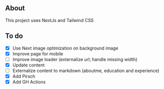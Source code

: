 ## About
This project uses NextJs and Tailwind CSS

## To do

- [x] Use Next image optimization on background image
- [x] Improve page for mobile
- [ ] Improve image loader (externalize url; handle missing width)
- [x] Update content
- [ ] Externalize content to markdown (aboutme, education and experience)
- [x] Add Pirsch
- [x] Add GH Actions
